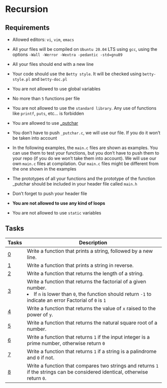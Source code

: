 # Recursion

## Requirements

* Allowed editors: `vi`, `vim`, `emacs`

* All your files will be compiled on `Ubuntu 20.04` LTS using `gcc`, using the options `-Wall -Werror -Wextra -pedantic -std=gnu89`

* All your files should end with a new line

* Your code should use the `Betty style`. It will be checked using `betty-style.pl` and `betty-doc.pl`

* You are not allowed to use global variables

* No more than `5` functions per file

* You are not allowed to use the `standard library`. Any use of functions like `printf`, `puts`, etc… is forbidden

* You are allowed to use [_putchar](https://github.com/holbertonschool/_putchar.c/blob/master/_putchar.c)

* You don’t have to push `_putchar.c`, we will use our file. If you do it won’t be taken into account

* In the following examples, the `main.c` files are shown as examples. You can use them to test your functions, but you don’t have to push them to your repo (if you do we won’t take them into account). We will use our own `main.c` files at compilation. Our `main.c` files might be different from the one shown in the examples

* The prototypes of all your functions and the prototype of the function _putchar should be included in your header file called `main.h`

* Don’t forget to push your header file
* **You are not allowed to use any kind of loops**
* You are not allowed to use `static` variables

## Tasks

| Tasks | Description |
| ---| --- |
| [0](/0x08-recursion/0-puts_recursion.c) | Write a function that prints a string, followed by a new line. |
| [1](/0x08-recursion/1-print_rev_recursion.c) | Write a function that prints a string in reverse. |
| [2](/0x08-recursion/2-strlen_recursion.c) | Write a function that returns the length of a string. |
| [3](/0x08-recursion/3-factorial.c) | Write a function that returns the factorial of a given number. <li> If `n` is lower than `0`, the function should return `-1` to indicate an error Factorial of `0` is `1` |
| [4](/0x08-recursion/4-pow_recursion.c) | Write a function that returns the value of `x` raised to the power of `y`. |
| [5](/0x08-recursion/5-sqrt_recursion.c) | Write a function that returns the natural square root of a number. |
| [6](/0x08-recursion/6-is_prime_number.c) | Write a function that returns `1` if the input integer is a prime number, otherwise return `0` |
| [7](/0x08-recursion/100-is_palindrome.c) | Write a function that returns `1` if a string is a palindrome and `0` if not. |
| [8](/0x08-recursion/101-wildcmp.c) | Write a function that compares two strings and returns `1` if the strings can be considered identical, otherwise return `0`.|
